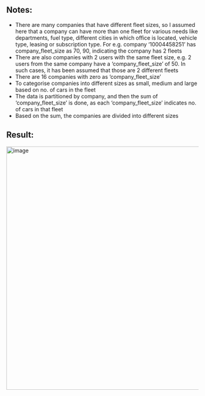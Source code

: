 ## Notes: ##

*	There are many companies that have different fleet sizes, so I assumed here that a company can have more than one fleet for various needs like departments, fuel type, different cities in which office is located, vehicle type, leasing or subscription type. For e.g. company ‘10004458251’ has company_fleet_size as 70, 90, indicating the company has 2 fleets
*	There are also companies with 2 users with the same fleet size, e.g. 2 users from the same company have a ‘company_fleet_size’ of 50. In such cases, it has been assumed that those are 2 different fleets
*	There are 16 companies with zero as ‘company_fleet_size’
*	To categorise companies into different sizes as small, medium and large based on no. of cars in the fleet
  * The data is partitioned by company, and then the sum of ‘company_fleet_size’ is done, as each ‘company_fleet_size’ indicates no. of cars in that fleet
*	Based on the sum, the companies are divided into different sizes








## Result: ##

<img width="637" alt="image" src="https://github.com/sanski96yadav/finn/assets/175153827/0479f40f-53c7-4382-a175-60cd663149ed">
